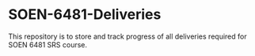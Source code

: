 # SOEN-6481-Deliveries
This repository is to store and track progress of all deliveries required for SOEN 6481 SRS course. 
